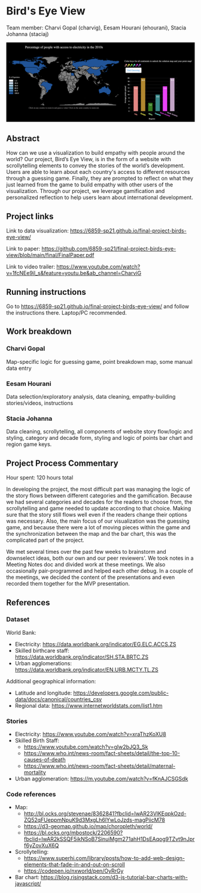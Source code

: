 # Bird's Eye View

Team member: Charvi Gopal (charvig), Eesam Hourani (ehourani), Stacia Johanna (staciaj)

![Preview image for Bird's Eye View](./preview.png)

## Abstract
How can we use a visualization to build empathy with people around the world? Our project, Bird’s Eye View, is in the form of a website with scrollytelling elements to convey the stories of the world’s development. Users are able to learn about each country's access to different resources through a guessing game. Finally, they are prompted to reflect on what they just learned from the game to build empathy with other users of the visualization.  Through our project, we leverage gamification and personalized reflection to help users learn about international development. 

## Project links
Link to data visualization: https://6859-sp21.github.io/final-project-birds-eye-view/

Link to paper: https://github.com/6859-sp21/final-project-birds-eye-view/blob/main/final/FinalPaper.pdf

Link to video trailer: https://www.youtube.com/watch?v=1fcNEe9il_s&feature=youtu.be&ab_channel=CharviG

## Running instructions
Go to https://6859-sp21.github.io/final-project-birds-eye-view/ and follow the instructions there. Laptop/PC recommended.

## Work breakdown
### Charvi Gopal
Map-specific logic for guessing game, point breakdown map, some manual data entry

### Eesam Hourani
Data selection/exploratory analysis, data cleaning, empathy-building stories/videos, instructions

### Stacia Johanna
Data cleaning, scrollytelling, all components of website story flow/logic and styling, category and decade form, styling and logic of points bar chart and region game keys.

## Project Process Commentary
Hour spent: 120 hours total

In developing the project, the most difficult part was managing the logic of the story flows between different categories and the gamification. Because we had several categories and decades for the readers to choose from, the scrollytelling and game needed to update according to that choice. Making sure that the story still flows well even if the readers change their options was necessary. Also, the main focus of our visualization was the guessing game, and because there were a lot of moving pieces within the game and the synchronization between the map and the bar chart, this was the complicated part of the project. 

We met several times over the past few weeks to brainstorm and downselect ideas, both our own and our peer reviewers'. We took notes in a Meeting Notes doc and divided work at these meetings. We also occasionally pair-programmed and helped each other debug. In a couple of the meetings, we decided the content of the presentations and even recorded them together for the MVP presentation.

## References
### Dataset
World Bank:
- Electricity: https://data.worldbank.org/indicator/EG.ELC.ACCS.ZS
- Skilled birthcare staff: https://data.worldbank.org/indicator/SH.STA.BRTC.ZS
- Urban agglomerations: https://data.worldbank.org/indicator/EN.URB.MCTY.TL.ZS

Additional geographical information:
- Latitude and longitude: https://developers.google.com/public-data/docs/canonical/countries_csv
- Regional data: https://www.internetworldstats.com/list1.htm

### Stories
- Electricity: https://www.youtube.com/watch?v=xraThzKoXU8
- Skilled Birth Staff: 
  - https://www.youtube.com/watch?v=gIw2bJQ3_Sk
  - https://www.who.int/news-room/fact-sheets/detail/the-top-10-causes-of-death
  - https://www.who.int/news-room/fact-sheets/detail/maternal-mortality 
- Urban agglomeration: https://m.youtube.com/watch?v=fKnAJCSGSdk

### Code references
- Map:
  - http://bl.ocks.org/stevenae/8362841?fbclid=IwAR23VlKEqpkOzd-ZQ52qFUeppmNpuK9d3MxgLh6lYwLoJzds-magPiicM78
  - https://d3-geomap.github.io/map/choropleth/world/
  - https://bl.ocks.org/mbostock/2206590?fbclid=IwAR2kSSQF5ikNSoB7SinuiMgm271ahH1DsEAqog9TZvt9nJprf6yZovXuX6Q
- Scrollytelling: 
  - https://www.superhi.com/library/posts/how-to-add-web-design-elements-that-fade-in-and-out-on-scroll
  - https://codepen.io/nxworld/pen/OyRrGy
- Bar chart: https://blog.risingstack.com/d3-js-tutorial-bar-charts-with-javascript/

